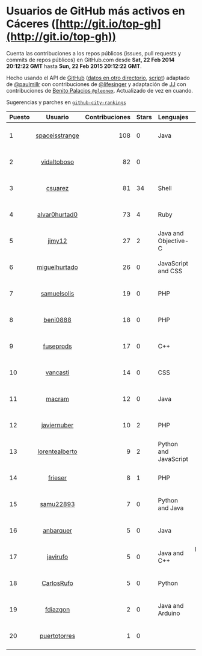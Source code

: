 # Usuarios de GitHub más activos en Cáceres ([http://git.io/top-gh](http://git.io/top-gh))



  Cuenta las contribuciones a los repos públicos (issues, pull requests y commits de repos públicos) en GitHub.com desde  **Sat, 22 Feb 2014 20:12:22 GMT** hasta **Sun, 22 Feb 2015 20:12:22 GMT**.

  Hecho usando el API de [GitHub](http://github.com) ([datos en otro directorio](https://github.com/JJ/top-github-users-data/tree/master/data), [script](https://github.com/JJ/top-github-users)) adaptado de [@paulmillr](https://github.com/paulmillr) con contribuciones de [@lifesinger](https://github.com/lifesinger) y adaptación de [JJ](http://jj.github.io) con contribuciones de [Benito Palacios `@pleonex`](http://github.com/pleonex). Actualizado de vez en cuando. 

  Sugerencias y parches en [`github-city-rankings`](http://github.com/JJ/github-city-rankings)


| Puesto   |      Usuario      |  Contribuciones | Stars | Lenguajes   |      Lugar      |  Avatar |
|----------|:-----------------:|----------------:|-------|-------------|:---------------:|---------|
| 1 | [spaceisstrange](https://github.com/spaceisstrange) | 108 | 0 | Java | Cáceres, Spain | <img src='https://avatars2.githubusercontent.com/u/6024783?v=3&s=64' width='64' height='64' title='Fran González'> |
| 2 | [vidaltoboso](https://github.com/vidaltoboso) | 82 | 0 |  | CÁCERES | <img src='https://avatars0.githubusercontent.com/u/4061419?v=3&s=64' width='64' height='64' title='vidaltoboso'> |
| 3 | [csuarez](https://github.com/csuarez) | 81 | 34 | Shell | Cáceres (Spain) | <img src='https://avatars0.githubusercontent.com/u/680660?v=3&s=64' width='64' height='64' title='César Suárez Ortega'> |
| 4 | [alvar0hurtad0](https://github.com/alvar0hurtad0) | 73 | 4 | Ruby | Cáceres, Spain | <img src='https://avatars0.githubusercontent.com/u/1130114?v=3&s=64' width='64' height='64' title='Alvaro J. Hurtado Villegas'> |
| 5 | [jimy12](https://github.com/jimy12) | 27 | 2 | Java and Objective-C | Cáceres | <img src='https://avatars2.githubusercontent.com/u/4488443?v=3&s=64' width='64' height='64' title='Jaime Fernández'> |
| 6 | [miguelhurtado](https://github.com/miguelhurtado) | 26 | 0 | JavaScript and CSS | Cáceres | <img src='https://avatars1.githubusercontent.com/u/4569925?v=3&s=64' width='64' height='64' title='Miguel Hurtado'> |
| 7 | [samuelsolis](https://github.com/samuelsolis) | 19 | 0 | PHP | Cáceres | <img src='https://avatars0.githubusercontent.com/u/3817887?v=3&s=64' width='64' height='64' title='Samuel'> |
| 8 | [beni0888](https://github.com/beni0888) | 18 | 0 | PHP | Cáceres - Spain | <img src='https://avatars0.githubusercontent.com/u/2619784?v=3&s=64' width='64' height='64' title='Jesús Miguel Benito Calzada'> |
| 9 | [fuseprods](https://github.com/fuseprods) | 17 | 0 | C++ | Madrid / Cáceres | <img src='https://avatars3.githubusercontent.com/u/3052275?v=3&s=64' width='64' height='64' title='Javier Collado'> |
| 10 | [vancasti](https://github.com/vancasti) | 14 | 0 | CSS | Cáceres | <img src='https://avatars0.githubusercontent.com/u/4975494?v=3&s=64' width='64' height='64' title='Victor'> |
| 11 | [macram](https://github.com/macram) | 12 | 0 | Java | Cáceres | <img src='https://avatars1.githubusercontent.com/u/2062111?v=3&s=64' width='64' height='64' title='Manu Mateos'> |
| 12 | [javiernuber](https://github.com/javiernuber) | 10 | 2 | PHP | Cáceres | <img src='https://avatars1.githubusercontent.com/u/854567?v=3&s=64' width='64' height='64' title='Fco Javier Núñez Berrocoso'> |
| 13 | [lorentealberto](https://github.com/lorentealberto) | 9 | 2 | Python and JavaScript | Cáceres, Spain | <img src='https://avatars1.githubusercontent.com/u/3707216?v=3&s=64' width='64' height='64' title='Alberto Lorente'> |
| 14 | [frieser](https://github.com/frieser) | 8 | 1 | PHP | Cáceres, Spain | <img src='https://avatars1.githubusercontent.com/u/821756?v=3&s=64' width='64' height='64' title='Hector Molano'> |
| 15 | [samu22893](https://github.com/samu22893) | 7 | 0 | Python and Java | Cáceres, España | <img src='https://avatars2.githubusercontent.com/u/5812967?v=3&s=64' width='64' height='64' title='Samuel Martín Cantalejo'> |
| 16 | [anbarquer](https://github.com/anbarquer) | 5 | 0 | Java | Cáceres | <img src='https://avatars3.githubusercontent.com/u/9308394?v=3&s=64' width='64' height='64' title='anbarquer'> |
| 17 | [javirufo](https://github.com/javirufo) | 5 | 0 | Java and C++ | Plasencia, Cáceres, Spain | <img src='https://avatars3.githubusercontent.com/u/5158731?v=3&s=64' width='64' height='64' title='Francisco Javier Rufo'> |
| 18 | [CarlosRufo](https://github.com/CarlosRufo) | 5 | 0 | Python | Cáceres, Spain | <img src='https://avatars0.githubusercontent.com/u/9881700?v=3&s=64' width='64' height='64' title='Carlos Rufo'> |
| 19 | [fdiazgon](https://github.com/fdiazgon) | 2 | 0 | Java and Arduino | Cáceres | <img src='https://avatars0.githubusercontent.com/u/8903891?v=3&s=64' width='64' height='64' title='Fernando Diaz'> |
| 20 | [puertotorres](https://github.com/puertotorres) | 1 | 0 |  | Cáceres | <img src='https://avatars3.githubusercontent.com/u/6523507?v=3&s=64' width='64' height='64' title='Alonso'> |

